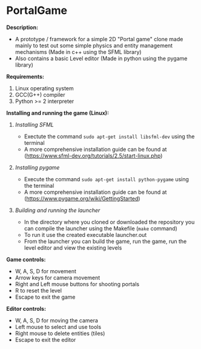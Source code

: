 # PortalGame

**Description:**
  - A prototype / framework for a simple 2D "Portal game" clone made mainly to test out some simple physics 
  and entity management mechanisms (Made in c++ using the SFML library)
  - Also contains a basic Level editor (Made in python using the pygame library)
  
**Requirements:**
  1. Linux operating system
  2. GCC(G++) compiler
  3. Python >= 2 interpreter

**Installing and running the game (Linux):**
  1. *Installing SFML*
      - Exectute the command `sudo apt-get install libsfml-dev` using the terminal
      - A more comprehensive installation guide can be found at (https://www.sfml-dev.org/tutorials/2.5/start-linux.php)
      
  2. *Installing pygame*
      - Execute the command `sudo apt-get install python-pygame` using the terminal
      - A more comprehensive installation guide can be found at (https://www.pygame.org/wiki/GettingStarted)
      
  3. *Building and running the launcher*
      - In the directory where you cloned or downloaded the repository you can compile the launcher using the Makefile (`make` command)
      - To run it use the created executable launcher.out
      - From the launcher you can build the game, run the game, run the level editor and view the existing levels
      
 **Game controls:**
   - W, A, S, D for movement
   - Arrow keys for camera movement
   - Right and Left mouse buttons for shooting portals
   - R to reset the level
   - Escape to exit the game
   
 **Editor controls:**
   - W, A, S, D for moving the camera
   - Left mouse to select and use tools
   - Right mouse to delete entities (tiles)
   - Escape to exit the editor
